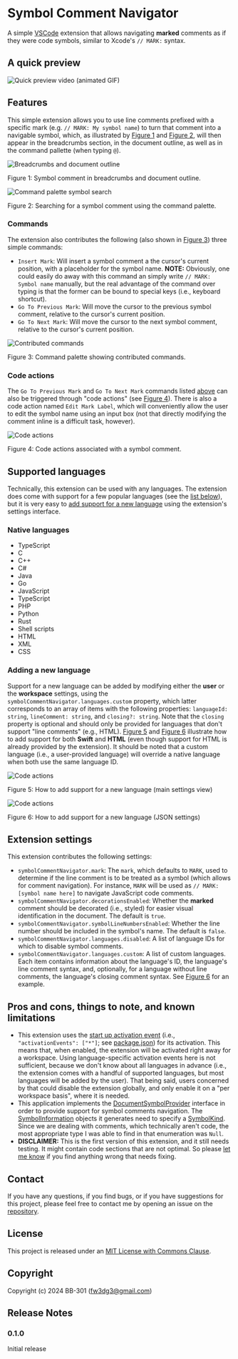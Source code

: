 # Symbol Comment Navigator

A simple [VSCode](https://code.visualstudio.com/) extension that allows navigating **marked** comments as if they were code symbols, similar to Xcode's `// MARK:` syntax.

## A quick preview

<div>
    <img src="resources/a-quick-preview.gif" alt="Quick preview video (animated GIF)">
</div>

## Features

This simple extension allows you to use line comments prefixed with a specific mark (e.g. `// MARK: My symbol name`) to turn that comment into a navigable symbol, which, as illustrated by [Figure 1](#figure-1) and [Figure 2](#figure-2), will then appear in the breadcrumbs section, in the document outline, as well as in the command pallette (when typing `@`).

<div id="figure-1">
    <img src="resources/breadcrumbs-and-outline.png" alt="Breadcrumbs and document outline">
    <p>Figure 1: Symbol comment in breadcrumbs and document outline.</p>
</div>
<div id="figure-2">
    <img src="resources/command-palette.png" alt="Command palette symbol search">
    <p>Figure 2: Searching for a symbol comment using the command palette.</p>
</div>

### Commands

The extension also contributes the following (also shown in [Figure 3](#figure-3)) three simple commands:

* `Insert Mark`: Will insert a symbol comment a the cursor's current position, with a placeholder for the symbol name. **NOTE:** Obviously, one could easily do away with this command an simply write `// MARK: Symbol name` manually, but the real advantage of the command over typing is that the former can be bound to special keys (i.e., keyboard shortcut).
* `Go To Previous Mark`: Will move the cursor to the previous symbol comment, relative to the cursor's current position.
* `Go To Next Mark`: Will move the cursor to the next symbol comment, relative to the cursor's current position.

<div id="figure-3">
    <img src="resources/commands.png" alt="Contributed commands">
    <p>Figure 3: Command palette showing contributed commands.</p>
</div>


### Code actions

The `Go To Previous Mark` and `Go To Next Mark` commands listed [above](#commands) can also be triggered through "code actions" (see [Figure 4](#figure-4)). There is also a code action named `Edit Mark Label`, which will conveniently allow the user to edit the symbol name using an input box (not that directly modifying the comment inline is a difficult task, however).

<div id="figure-4">
    <img src="resources/code-actions.png" alt="Code actions">
    <p>Figure 4: Code actions associated with a symbol comment.</p>
</div>

## Supported languages

Technically, this extension can be used with any languages. The extension does come with support for a few popular languages (see the [list below](#native-languages)), but it is very easy to [add support for a new language](#adding-a-new-language) using the extension's settings interface.

### Native languages

* TypeScript
* C
* C++
* C#
* Java
* Go
* JavaScript
* TypeScript
* PHP
* Python
* Rust
* Shell scripts
* HTML
* XML
* CSS

### Adding a new language

Support for a new language can be added by modifying either the **user** or the **workspace** settings, using the `symbolCommentNavigator.languages.custom` property, which latter corresponds to an array of items with the following properties: `languageId: string`, `lineComment: string`, and `closing?: string`. Note that the `closing` property is optional and should only be provided for languages that don't support "line comments" (e.g., HTML). [Figure 5](#figure-5) and [Figure 6](#figure-6) illustrate how to add support for both **Swift** and **HTML** (even though support for HTML is already provided by the extension). It should be noted that a custom language (i.e., a user-provided language) will override a native language when both use the same language ID.

<div id="figure-5">
    <img src="resources/add-language-1.png" alt="Code actions">
    <p>Figure 5: How to add support for a new language (main settings view)</p>
</div>

<div id="figure-6" class="image-container">
    <img src="resources/add-language-2.png" alt="Code actions">
    <p>Figure 6: How to add support for a new language (JSON settings)</p>
</div>

## Extension settings

This extension contributes the following settings:

* `symbolCommentNavigator.mark`: The `mark`, which defaults to `MARK`, used to determine if the line comment is to be treated as a symbol (which allows for comment navigation). For instance, `MARK` will be used as `// MARK: [symbol name here]` to navigate JavaScript code comments.
* `symbolCommentNavigator.decorationsEnabled`: Whether the **marked** comment should be decorated (i.e., styled) for easier visual identification in the document. The default is `true`.
* `symbolCommentNavigator.symbolLineNumbersEnabled`: Whether the line number should be included in the symbol's name. The default is `false`.
* `symbolCommentNavigator.languages.disabled`: A list of language IDs for which to disable symbol comments.
* `symbolCommentNavigator.languages.custom`: A list of custom languages. Each item contains information about the language's ID, the language's line comment syntax, and, optionally, for a language without line comments, the language's closing comment syntax. See [Figure 6](#figure-6) for an example.

## Pros and cons, things to note, and known limitations

* This extension uses the [start up activation event](https://code.visualstudio.com/api/references/activation-events#Start-up) (i.e., `"activationEvents": ["*"]`; see [package.json](./package.json#L37)) for its activation. This means that, when enabled, the extension will be activated right away for a workspace. Using language-specific activation events here is not sufficient, because we don't know about all languages in advance (i.e., the extension comes with a handful of supported languages, but most languages will be added by the user). That being said, users concerned by that could disable the extension globally, and only enable it on a "per workspace basis", where it is needed.
* This application implements the [DocumentSymbolProvider](https://code.visualstudio.com/api/references/vscode-api#DocumentSymbolProvider) interface in order to provide support for symbol comments navigation. The [SymbolInformation](https://code.visualstudio.com/api/references/vscode-api#SymbolInformation) objects it generates need to specify a [SymbolKind](https://code.visualstudio.com/api/references/vscode-api#SymbolKind). Since we are dealing with comments, which technically aren't code, the most appropriate type I was able to find in that enumeration was `Null`.
* **DISCLAIMER:** This is the first version of this extension, and it still needs testing. It might contain code sections that are not optimal. So please [let me know](#contact) if you find anything wrong that needs fixing.

## Contact

If you have any questions, if you find bugs, or if you have suggestions for this project, please feel free to contact me by opening an issue on the [repository](https://github.com/BB-301/vscode-extension-symbol-comment-navigator/issues).

## License

This project is released under an [MIT License with Commons Clause](./LICENSE).

## Copyright

Copyright (c) 2024 BB-301 (fw3dg3@gmail.com)

## Release Notes

### 0.1.0

Initial release